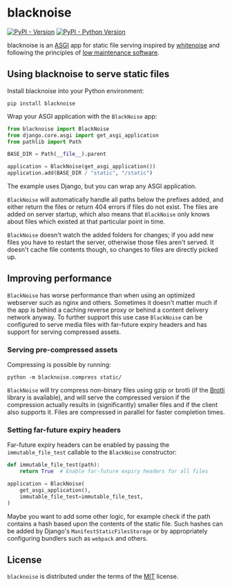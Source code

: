 # blacknoise

[![PyPI - Version](https://img.shields.io/pypi/v/blacknoise.svg)](https://pypi.org/project/blacknoise)
[![PyPI - Python Version](https://img.shields.io/pypi/pyversions/blacknoise.svg)](https://pypi.org/project/blacknoise)

blacknoise is an [ASGI](https://asgi.readthedocs.io/en/latest/) app for static
file serving inspired by [whitenoise](https://github.com/evansd/whitenoise/)
and following the principles of [low maintenance
software](https://406.ch/writing/low-maintenance-software/).


## Using blacknoise to serve static files

Install blacknoise into your Python environment:

```console
pip install blacknoise
```

Wrap your ASGI application with the `BlackNoise` app:

```python
from blacknoise import BlackNoise
from django.core.asgi import get_asgi_application
from pathlib import Path

BASE_DIR = Path(__file__).parent

application = BlackNoise(get_asgi_application())
application.add(BASE_DIR / "static", "/static")
```

The example uses Django, but you can wrap any ASGI application.

`BlackNoise` will automatically handle all paths below the prefixes added, and
either return the files or return 404 errors if files do not exist. The files
are added on server startup, which also means that `BlackNoise` only knows
about files which existed at that particular point in time.

`BlackNoise` doesn't watch the added folders for changes; if you add new files
you have to restart the server, otherwise those files aren't served. It doesn't
cache file contents though, so changes to files are directly picked up.

## Improving performance

`BlackNoise` has worse performance than when using an optimized webserver such
as nginx and others. Sometimes it doesn't matter much if the app is behind a
caching reverse proxy or behind a content delivery network anyway. To further
support this use case `BlackNoise` can be configured to serve media files with
far-future expiry headers and has support for serving compressed assets.

### Serving pre-compressed assets

Compressing is possible by running:

```console
python -m blacknoise.compress static/
```

`BlackNoise` will try compress non-binary files using gzip or brotli (if the
[Brotli](ttps://pypi.org/project/Brotli/) library is available), and will serve
the compressed version if the compression actually results in (significantly)
smaller files and if the client also supports it. Files are compressed in
parallel for faster completion times.

### Setting far-future expiry headers

Far-future expiry headers can be enabled by passing the `immutable_file_test`
callable to the `BlackNoise` constructor:

```python
def immutable_file_test(path):
    return True  # Enable far-future expiry headers for all files

application = BlackNoise(
    get_asgi_application(),
    immutable_file_test=immutable_file_test,
)
```

Maybe you want to add some other logic, for example check if the path contains
a hash based upon the contents of the static file. Such hashes can be added by
Django's `ManifestStaticFilesStorage` or by appropriately configuring bundlers
such as `webpack` and others.

## License

`blacknoise` is distributed under the terms of the
[MIT](https://spdx.org/licenses/MIT.html) license.
